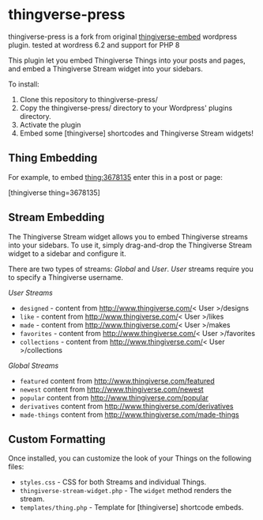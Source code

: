 thingverse-press
===============================

thingiverse-press is a fork from original [thingiverse-embed](https://github.com/martymcguire/wp-thingiverse-embed) wordpress plugin.
tested at wordress 6.2 and support for PHP 8


This plugin let you embed Thingiverse Things into your posts and pages, and embed a Thingiverse Stream widget into your
sidebars.

To install:

1. Clone this repository to thingiverse-press/
2. Copy the thingiverse-press/ directory to your Wordpress' plugins directory.
3. Activate the plugin
4. Embed some [thingiverse] shortcodes and Thingiverse Stream widgets!


## Thing Embedding

For example, to embed [thing:3678135](http://www.thingiverse.com/thing:3678135) enter this in a post or page:

  [thingiverse thing=3678135]

## Stream Embedding

The Thingiverse Stream widget allows you to embed Thingiverse streams into your sidebars.  To use it, simply drag-and-drop the Thingiverse Stream widget to a sidebar and configure it.

There are two types of streams: *Global* and *User*.  *User* streams require you to specify a Thingiverse username.

*User Streams*

- `designed` - content from http://www.thingiverse.com/< User >/designs
- `like` - content from http://www.thingiverse.com/< User >/likes
- `made` - content from http://www.thingiverse.com/< User >/makes
- `favorites` - content from http://www.thingiverse.com/< User >/favorites
- `collections` - content from http://www.thingiverse.com/< User >/collections

*Global Streams*

- `featured` content from http://www.thingiverse.com/featured
- `newest` content from http://www.thingiverse.com/newest
- `popular` content from http://www.thingiverse.com/popular
- `derivatives` content from http://www.thingiverse.com/derivatives
- `made-things` content from http://www.thingiverse.com/made-things

## Custom Formatting

Once installed, you can customize the look of your Things on the following files:

- `styles.css` - CSS for both Streams and individual Things.
- `thingiverse-stream-widget.php` - The `widget` method renders the stream.
- `templates/thing.php` - Template for [thingiverse] shortcode embeds.




